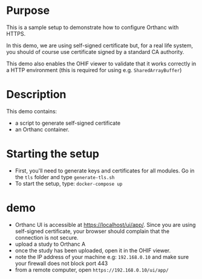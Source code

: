 # Purpose

This is a sample setup to demonstrate how to configure Orthanc with HTTPS.

In this demo, we are using self-signed certificate but, for a real life system,
you should of course use certificate signed by a standard CA authority.

This demo also enables the OHIF viewer to validate that it works correctly in a HTTP environment
(this is required for using e.g. `SharedArrayBuffer`)

# Description

This demo contains:

- a script to generate self-signed certificate
- an Orthanc container.

# Starting the setup

- First, you'll need to generate keys and certificates for all modules.  Go in the `tls` folder and type `generate-tls.sh`
- To start the setup, type: `docker-compose up`

# demo

- Orthanc UI is accessible at [https://localhost/ui/app/](https://localhost/ui/app/).  Since you are using self-signed
  certificate, your browser should complain that the connection is not secure.
- upload a study to Orthanc A
- once the study has been uploaded, open it in the OHIF viewer.
- note the IP address of your machine e.g: `192.168.0.10` and make sure your firewall does not block port 443
- from a remote computer, open `https://192.168.0.10/ui/app/`
